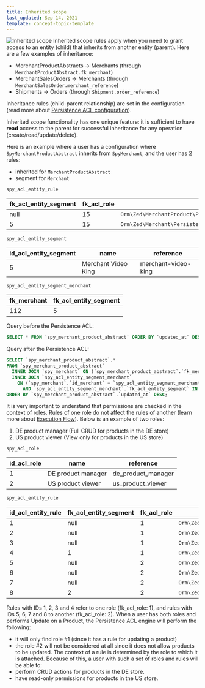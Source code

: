 ```yaml
---
title: Inherited scope
last_updated: Sep 14, 2021
template: concept-topic-template
---
```


![Inherited scope](https://confluence-connect.gliffy.net/embed/image/e473a9ca-2eb7-481d-b0c4-72d2563ec466.png?utm_medium=live&utm_source=custom)
Inherited scope rules apply when you need to grant access to an entity (child) that inherits from another entity (parent). Here are a few examples of inheritance:

- MerchantProductAbstracts → Merchants (through `MerchantProductAbstract.fk_merchant`)
- MerchantSalesOrders → Merchants (through `MerchantSalesOrder.merchant_reference`)
- Shipments → Orders (through `Shipment.order_reference`)

Inheritance rules (child-parent relationship) are set in the configuration (read more about [Persistence ACL configuration](../configuration.html)).

Inherited scope functionality has one unique feature: it is sufficient to have **read** access to the parent for successful inheritance for any operation (create/read/update/delete).

Here is an example where a user has a configuration where `SpyMerchantProductAbstract` inherits from `SpyMerchant`, and the user has 2 rules:

- inherited for `MerchantProductAbstract`
- segment for `Merchant`

`spy_acl_entity_rule`

| fk_acl_entity_segment | fk_acl_role | entity | permission_mask | scope |
|-----|-----|-----|-----|-----|
| null | 15 | `Orm\Zed\MerchantProduct\Persistence\SpyMerchantProductAbstract` | `AclEntityConstants::OPERATION_MASK_READ` | `AclEntityConstants::SCOPE_INHERITED` |
| 5 | 15 | `Orm\Zed\Merchant\Persistence\SpyMerchant` | 1 | 1 |

`spy_acl_entity_segment`

| id_acl_entity_segment | name | reference |
|-----|-----|-----|
| 5 | Merchant Video King | merchant-video-king |

`spy_acl_entity_segment_merchant`

| fk_merchant | fk_acl_entity_segment |
|-----|-----|
| 112 | 5 |

Query before the Persistence ACL:
```sql
SELECT * FROM `spy_merchant_product_abstract` ORDER BY `updated_at` DESC;
```

Query after the Persistence ACL:
```sql
SELECT `spy_merchant_product_abstract`.* 
FROM `spy_merchant_product_abstract`
  INNER JOIN `spy_merchant` ON (`spy_merchant_product_abstract`.`fk_merchant` = `spy_merchant`.`id_merchant`)
  INNER JOIN `spy_acl_entity_segment_merchant`
    ON (`spy_merchant`.`id_merchant` = `spy_acl_entity_segment_merchant`.`fk_merchant` 
      AND `spy_acl_entity_segment_merchant`.`fk_acl_entity_segment` IN (5))
ORDER BY `spy_merchant_product_abstract`.`updated_at` DESC; 
```

It is very important to understand that permissions are checked in the context of roles. Rules of one role do not affect the rules of another (learn more about [Execution Flow](../execution-flow.html)). Below is an example of two roles:

1. DE product manager (Full CRUD for products in the DE store)
2. US product viewer (View only for products in the US store)

`spy_acl_role`

| id_acl_role | name | reference |
|-----|-----|-----|
| 1 | DE product manager | de_product_manager |
| 2 | US product viewer | us_product_viewer  |

`spy_acl_entity_rule`

| id_acl_entity_rule | fk_acl_entity_segment | fk_acl_role | entity | permission_mask | scope |
|-----|-----|-----|-----|-----|-----|
| 1 | null | 1 | `Orm\Zed\Product\Persistence\SpyProduct` | 15 | 2 |
| 2 | null | 1 | `Orm\Zed\Product\Persistence\SpyProductAbstract` | 15 | 2 |
| 3 | null | 1 | `Orm\Zed\Product\Persistence\SpyProductAbstractStore` | 15 | 2 |
| 4 | 1 | 1 | `Orm\Zed\Store\Persistence\SpyStore` | 1  | 1 |
| 5 | null | 2 | `Orm\Zed\Product\Persistence\SpyProduct` | 1  | 2 |
| 6 | null | 2 | `Orm\Zed\Product\Persistence\SpyProductAbstract` | 1  | 2 |
| 7 | null | 2 | `Orm\Zed\Product\Persistence\SpyProductAbstractStore` | 1  | 2 |
| 8 | 2 | 2 | `Orm\Zed\Store\Persistence\SpyStore` | 1  | 1 |

Rules with IDs 1, 2, 3 and 4 refer to one role (fk_acl_role: 1), and rules with IDs 5, 6, 7 and 8 to another (fk_acl_role: 2). When a user has both roles and performs Update on a Product, the Persistence ACL engine will perform the following:
- it will only find role #1 (since it has a rule for updating a product)
- the role #2 will not be considered at all since it does not allow products to be updated. 
  The context of a rule is determined by the role to which it is attached. 
  Because of this, a user with such a set of roles and rules will be able to:
- perform CRUD actions for products in the DE store.
- have read-only permissions for products in the US store.
